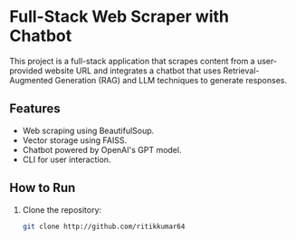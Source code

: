 # Full-Stack Web Scraper with Chatbot

This project is a full-stack application that scrapes content from a user-provided website URL and integrates a chatbot that uses Retrieval-Augmented Generation (RAG) and LLM techniques to generate responses.

## Features
- Web scraping using BeautifulSoup.
- Vector storage using FAISS.
- Chatbot powered by OpenAI's GPT model.
- CLI for user interaction.

## How to Run
1. Clone the repository:
   ```bash
   git clone http://github.com/ritikkumar64

